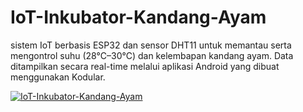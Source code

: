# IoT-Inkubator-Kandang-Ayam
sistem IoT berbasis ESP32 dan sensor DHT11 untuk memantau serta mengontrol suhu (28°C–30°C) dan kelembapan kandang ayam. Data ditampilkan secara real-time melalui aplikasi Android yang dibuat menggunakan Kodular.

[![IoT-Inkubator-Kandang-Ayam](https://img.youtube.com/vi/2siAIznI2ME/0.jpg)](https://youtu.be/2siAIznI2ME)
